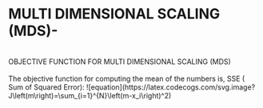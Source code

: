 # MULTI DIMENSIONAL SCALING (MDS)- 
<br>
OBJECTIVE FUNCTION FOR MULTI DIMENSIONAL SCALING (MDS)
<br>
<br>
The objective function for computing the mean of the numbers is, SSE ( Sum of Squared Error):
![equation](https://latex.codecogs.com/svg.image?J\left(m\right)=\sum_{i=1}^{N}\left(m-x_i\right)^2)
